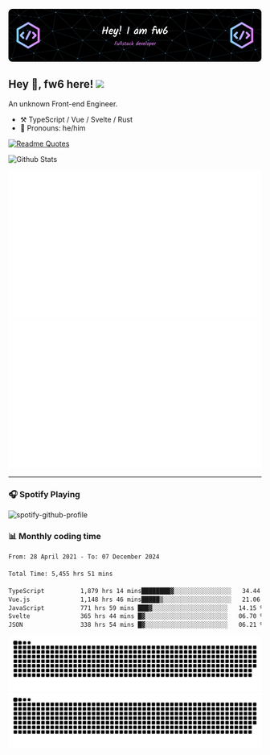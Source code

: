 ![Header](github-header-image.png)

## Hey 👋, fw6 here! <img src="https://github.githubassets.com/images/mona-whisper.gif" height="24" />


An unknown Front-end Engineer.

-   :hammer_and_pick: TypeScript / Vue / Svelte / Rust
-   :man: Pronouns: he/him


[![Readme Quotes](https://quotes-github-readme.vercel.app/api?type=horizontal&theme=algolia)](https://github.com/piyushsuthar/github-readme-quotes)



![Github Stats](https://github-readme-stats.vercel.app/api?username=fw6&bg_color=30,e96443,904e95&title_color=fff&text_color=fff)

![](https://raw.githubusercontent.com/fw6/github-stats-transparent/output/generated/overview.svg)
![](https://raw.githubusercontent.com/fw6/github-stats-transparent/output/generated/languages.svg)


---

### 🎧 Spotify Playing

<!-- ![spotify-github-profile](/img/default.svg) -->

![spotify-github-profile](https://spotify-github-profile.vercel.app/api/view.svg?uid=r6wn4hdvypv0lkzyrj0e0pjct&cover_image=true&theme=default&show_offline=true&background_color=9a10ad&interchange=true&bar_color_cover=true)



### :bar_chart: Monthly coding time 

<!--START_SECTION:waka-->

```txt
From: 28 April 2021 - To: 07 December 2024

Total Time: 5,455 hrs 51 mins

TypeScript          1,879 hrs 14 mins████████▓░░░░░░░░░░░░░░░░   34.44 %
Vue.js              1,148 hrs 46 mins█████▒░░░░░░░░░░░░░░░░░░░   21.06 %
JavaScript          771 hrs 59 mins ███▓░░░░░░░░░░░░░░░░░░░░░   14.15 %
Svelte              365 hrs 44 mins █▓░░░░░░░░░░░░░░░░░░░░░░░   06.70 %
JSON                338 hrs 54 mins █▓░░░░░░░░░░░░░░░░░░░░░░░   06.21 %
```

<!--END_SECTION:waka-->




![github contribution grid snake animation](https://raw.githubusercontent.com/platane/platane/output/github-contribution-grid-snake-dark.svg#gh-dark-mode-only)![github contribution grid snake animation](https://raw.githubusercontent.com/platane/platane/output/github-contribution-grid-snake.svg#gh-light-mode-only)
